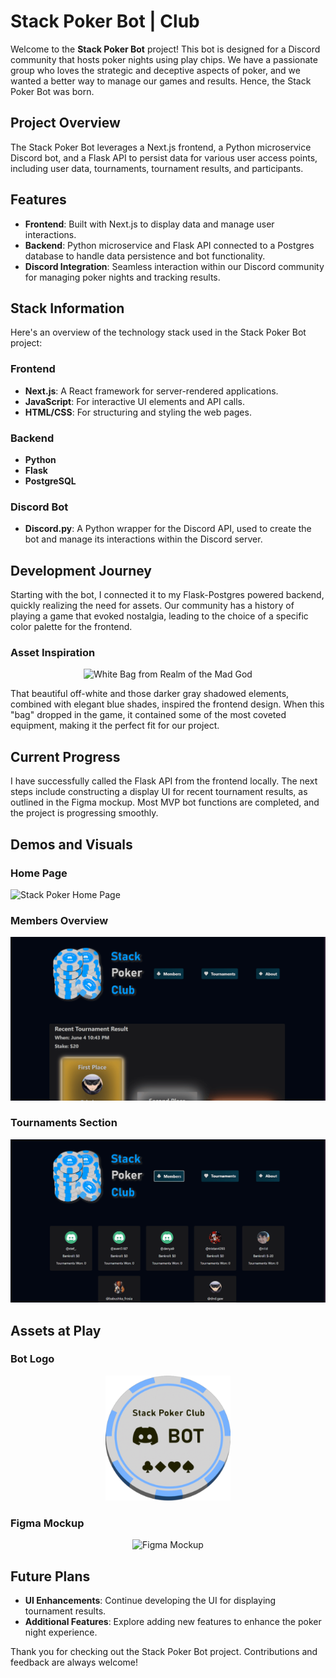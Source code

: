 # Stack Poker Bot | Club

Welcome to the **Stack Poker Bot** project! This bot is designed for a Discord community that hosts poker nights using play chips. We have a passionate group who loves the strategic and deceptive aspects of poker, and we wanted a better way to manage our games and results. Hence, the Stack Poker Bot was born.

## Project Overview

The Stack Poker Bot leverages a Next.js frontend, a Python microservice Discord bot, and a Flask API to persist data for various user access points, including user data, tournaments, tournament results, and participants.

## Features

- **Frontend**: Built with Next.js to display data and manage user interactions.
- **Backend**: Python microservice and Flask API connected to a Postgres database to handle data persistence and bot functionality.
- **Discord Integration**: Seamless interaction within our Discord community for managing poker nights and tracking results.

## Stack Information

Here's an overview of the technology stack used in the Stack Poker Bot project:

### Frontend

- **Next.js**: A React framework for server-rendered applications.
- **JavaScript**: For interactive UI elements and API calls.
- **HTML/CSS**: For structuring and styling the web pages.

### Backend

- **Python**
- **Flask**
- **PostgreSQL**

### Discord Bot

- **Discord.py**: A Python wrapper for the Discord API, used to create the bot and manage its interactions within the Discord server.

## Development Journey

Starting with the bot, I connected it to my Flask-Postgres powered backend, quickly realizing the need for assets. Our community has a history of playing a game that evoked nostalgia, leading to the choice of a specific color palette for the frontend.

### Asset Inspiration

<p align="center">
  <img src="https://www.realmeye.com/forum/uploads/default/original/3X/2/0/201d3156c26a462be5405f3d3379833c45411874.png" width="200" height="200" alt="White Bag from Realm of the Mad God">
</p>

That beautiful off-white and those darker gray shadowed elements, combined with elegant blue shades, inspired the frontend design. When this "bag" dropped in the game, it contained some of the most coveted equipment, making it the perfect fit for our project.

## Current Progress

I have successfully called the Flask API from the frontend locally. The next steps include constructing a display UI for recent tournament results, as outlined in the Figma mockup. Most MVP bot functions are completed, and the project is progressing smoothly.

## Demos and Visuals

### Home Page
![Stack Poker Home Page](./front_end/public/Stack_Poker_Home_Page.gif)

### Members Overview
![Stack Poker Members](./front_end/public/Stack_Poker_Members.gif)

### Tournaments Section
![Stack Poker Tournaments](./front_end/public/Stack_Poker_Tournaments.gif)

## Assets at Play

### Bot Logo
<p align="center">
  <img src="./front_end/public/Bot.png" width="200" height="200" alt="Bot Logo">
</p>

### Figma Mockup
<p align="center">
  <img src="https://i.imgur.com/EYm5fGw.png" alt="Figma Mockup">
</p>

## Future Plans

- **UI Enhancements**: Continue developing the UI for displaying tournament results.
- **Additional Features**: Explore adding new features to enhance the poker night experience.

Thank you for checking out the Stack Poker Bot project. Contributions and feedback are always welcome!